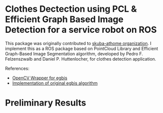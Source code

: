 Clothes Dectection using PCL &amp; Efficient Graph Based Image Detection for a service robot on ROS
=============================================================================================================
This package was originally contributed to [skuba-athome organization](https://github.com/skuba-athome). 
I implement this as a ROS package based on PointCloud Library and Efficient Graph-Based Image Segmentation algorithm,   developed by Pedro F. Felzenszwalb and Daniel P. Huttenlocher, for clothes detection application.

References:
*  [OpenCV Wrapper for egbis](https://github.com/christofferholmstedt/opencv-wrapper-egbis)
*  [Implementation of original egbis algorithm](http://cs.brown.edu/%7Epff/segment/)

# Preliminary Results
